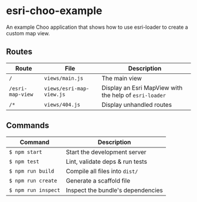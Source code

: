 # esri-choo-example
An example Choo application that shows how to use esri-loader to create a custom map view.

## Routes
Route             | File                     | Description                     |
------------------|--------------------------|---------------------------------|
`/`               | `views/main.js`          | The main view
`/esri-map-view`  | `views/esri-map-view.js` | Display an Esri MapView with the help of `esri-loader`
`/*`              | `views/404.js`           | Display unhandled routes

## Commands
Command                | Description                                      |
-----------------------|--------------------------------------------------|
`$ npm start`          | Start the development server
`$ npm test`           | Lint, validate deps & run tests
`$ npm run build`      | Compile all files into `dist/`
`$ npm run create`     | Generate a scaffold file
`$ npm run inspect`    | Inspect the bundle's dependencies
